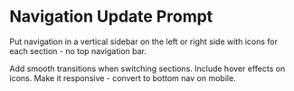 # Navigation Update Prompt

Put navigation in a vertical sidebar on the left or right side with icons for each section - no top navigation bar.

Add smooth transitions when switching sections.
Include hover effects on icons.
Make it responsive - convert to bottom nav on mobile.